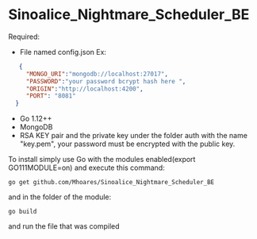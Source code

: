 # Sinoalice_Nightmare_Scheduler_BE
Required:
* File named config.json
Ex:
```json
   {
     "MONGO_URI":"mongodb://localhost:27017",
     "PASSWORD":"your password bcrypt hash here ",
     "ORIGIN":"http://localhost:4200", 
     "PORT": "8081"
  }
```
* Go 1.12++
* MongoDB
* RSA KEY pair and the private key under the folder auth with the name "key.pem", your password must be encrypted with the public key.

To install simply use Go with the modules enabled(export GO111MODULE=on) and execute this command:
```
go get github.com/Mhoares/Sinoalice_Nightmare_Scheduler_BE
```
and in the folder of the module:
```
go build
```
and run the file that was compiled
